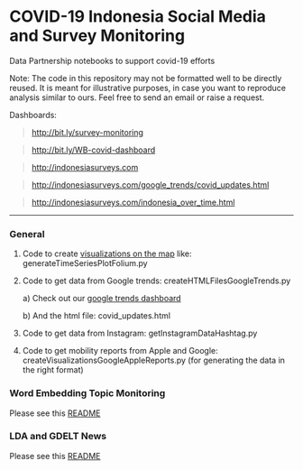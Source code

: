 # COVID-19 Indonesia Social Media and Survey Monitoring

Data Partnership notebooks to support covid-19 efforts

Note: The code in this repository may not be formatted well to be directly reused. It is meant for illustrative purposes, in case you want to reproduce analysis similar to ours. Feel free to send an email or raise a request.

Dashboards: 
> http://bit.ly/survey-monitoring

> http://bit.ly/WB-covid-dashboard

> http://indonesiasurveys.com

> http://indonesiasurveys.com/google_trends/covid_updates.html

> http://indonesiasurveys.com/indonesia_over_time.html

------------------------------------------------------------------------------

### General
1) Code to create [visualizations on the map](http://indonesiasurveys.com/indonesia_over_time.html) like: generateTimeSeriesPlotFolium.py 

2) Code to get data from Google trends: createHTMLFilesGoogleTrends.py

    a) Check out our [google trends dashboard](http://indonesiasurveys.com/google_trends/covid_updates.html)
  
    b) And the html file: covid_updates.html

3) Code to get data from Instagram: getInstagramDataHashtag.py

4) Code to get mobility reports from Apple and Google: createVisualizationsGoogleAppleReports.py (for generating the data in the right format)


### Word Embedding Topic Monitoring
Please see this [README](https://github.com/datapartnership/covid19/blob/master/social_development_gp/Word%20Embedding%20Pipeline/README.md)


### LDA and GDELT News
Please see this [README](https://github.com/datapartnership/covid19/blob/master/social_development_gp/LDA%20and%20News%20Extraction/README.md)


